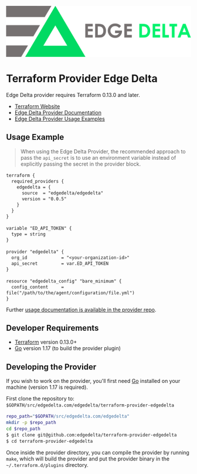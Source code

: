 ![](logo.png)

Terraform Provider Edge Delta
==================

Edge Delta provider requires Terraform 0.13.0 and later.

* [Terraform Website](https://www.terraform.io)
* [Edge Delta Provider Documentation](docs/index.md)
* [Edge Delta Provider Usage Examples](examples/)

## Usage Example

> When using the Edge Delta Provider, the recommended approach to pass the `api_secret` is to use an environment variable instead of explicitly passing the secret in the provider block.

```hcl
terraform {
  required_providers {
    edgedelta = {
      source  = "edgedelta/edgedelta"
      version = "0.0.5"
    }
  }
}

variable "ED_API_TOKEN" {
  type = string
}

provider "edgedelta" {
  org_id             = "<your-organization-id>"
  api_secret         = var.ED_API_TOKEN
}

resource "edgedelta_config" "bare_minimum" {
  config_content     = file("/path/to/the/agent/configuration/file.yml")
}
```

Further [usage documentation is available in the provider repo](docs/index.md).

## Developer Requirements

* [Terraform](https://www.terraform.io/downloads.html) version 0.13.0+
* [Go](https://golang.org/doc/install) version 1.17 (to build the provider plugin)

## Developing the Provider

If you wish to work on the provider, you'll first need [Go](http://www.golang.org) installed on your machine (version 1.17 is required).

First clone the repository to: `$GOPATH/src/edgedelta.com/edgedelta/terraform-provider-edgedelta`

```bash
repo_path="$GOPATH/src/edgedelta.com/edgedelta"
mkdir -p $repo_path
cd $repo_path
$ git clone git@github.com:edgedelta/terraform-provider-edgedelta
$ cd terraform-provider-edgedelta
```

Once inside the provider directory, you can compile the provider by running `make`, which will build the provider and put the provider binary in the `~/.terraform.d/plugins` directory.
